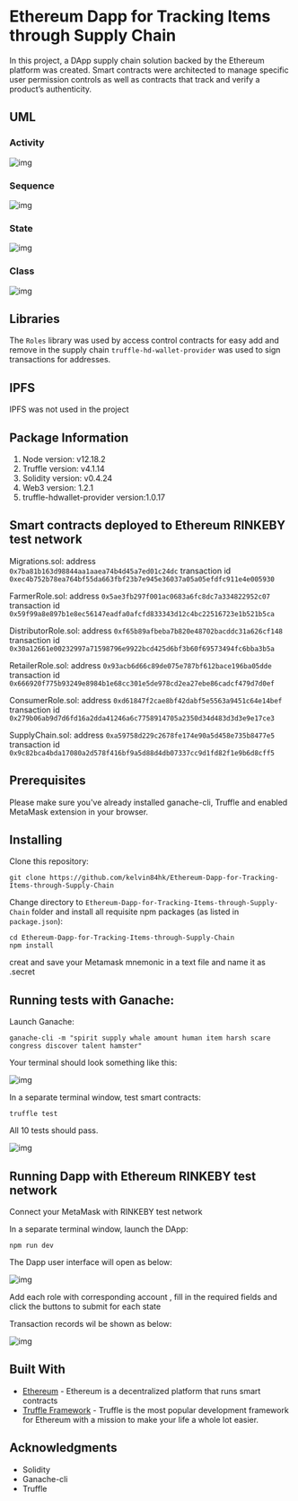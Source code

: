# Ethereum Dapp for Tracking Items through Supply Chain

In this project, a DApp supply chain solution backed by the Ethereum platform was created. Smart contracts were architected to manage specific user permission controls as well as contracts that track and verify a product’s authenticity.

## UML

### Activity

![img](pics/ActivityDiagram.png)

### Sequence

![img](pics/SequenceDiagram.png)

### State

![img](pics/StateDiagram.png)

### Class

![img](pics/ClassDiagram.png)

## Libraries

The ```Roles``` library was used by access control contracts for easy add and remove in the supply chain
```truffle-hd-wallet-provider``` was used to sign transactions for addresses.

## IPFS

IPFS was not used in the project

## Package Information

1. Node version: v12.18.2
2. Truffle version: v4.1.14
3. Solidity version: v0.4.24
4. Web3 version: 1.2.1
5. truffle-hdwallet-provider version:1.0.17

## Smart contracts deployed to Ethereum RINKEBY test network

Migrations.sol: address ```0x7ba81b163d98844aa1aaea74b4d45a7ed01c24dc``` transaction id ```0xec4b752b78ea764bf55da663fbf23b7e945e36037a05a05efdfc911e4e005930```

FarmerRole.sol: address ```0x5ae3fb297f001ac0683a6fc8dc7a334822952c07``` transaction id ```0x59f99a8e897b1e8ec56147eadfa0afcfd833343d12c4bc22516723e1b521b5ca```

DistributorRole.sol: address ```0xf65b89afbeba7b820e48702bacddc31a626cf148``` transaction id ```0x30a12661e00232997a71598796e9922bcd425d6bf3b60f69573494fc6bba3b5a```

RetailerRole.sol: address ```0x93acb6d66c89de075e787bf612bace196ba05dde``` transaction id ```0x666920f775b93249e8984b1e68cc301e5de978cd2ea27ebe86cadcf479d7d0ef```

ConsumerRole.sol: address ```0xd61847f2cae8bf42dabf5e5563a9451c64e14bef``` transaction id ```0x279b06ab9d7d6fd16a2dda41246a6c7758914705a2350d34d483d3d3e9e17ce3```

SupplyChain.sol: address ```0xa59758d229c2678fe174e90a5d458e735b8477e5``` transaction id ```0x9c82bca4bda17080a2d578f416bf9a5d88d4db07337cc9d1fd82f1e9b6d8cff5```

## Prerequisites

Please make sure you've already installed ganache-cli, Truffle and enabled MetaMask extension in your browser.

## Installing

Clone this repository:

```
git clone https://github.com/kelvin84hk/Ethereum-Dapp-for-Tracking-Items-through-Supply-Chain
```

Change directory to ```Ethereum-Dapp-for-Tracking-Items-through-Supply-Chain``` folder and install all requisite npm packages (as listed in ```package.json```):

```
cd Ethereum-Dapp-for-Tracking-Items-through-Supply-Chain
npm install
```
creat and save your Metamask mnemonic in a text file and name it as .secret

## Running tests with Ganache:

Launch Ganache:

```
ganache-cli -m "spirit supply whale amount human item harsh scare congress discover talent hamster"
```

Your terminal should look something like this:

![img](pics/ganache-cli.png)

In a separate terminal window, test smart contracts:

```
truffle test
```

All 10 tests should pass.

![img](pics/truffle_test.png)

## Running Dapp with Ethereum RINKEBY test network

Connect your MetaMask with RINKEBY test network

In a separate terminal window, launch the DApp:

```
npm run dev
```

The Dapp user interface will open as below:

![img](pics/index.png)

Add each role with corresponding account , fill in the required fields and click the buttons to submit for each state

Transaction records wil be shown as below:

![img](pics/index2.png)

## Built With

* [Ethereum](https://www.ethereum.org/) - Ethereum is a decentralized platform that runs smart contracts
* [Truffle Framework](http://truffleframework.com/) - Truffle is the most popular development framework for Ethereum with a mission to make your life a whole lot easier.

## Acknowledgments

* Solidity
* Ganache-cli
* Truffle
